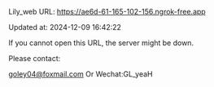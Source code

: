 Lily_web URL: https://ae6d-61-165-102-156.ngrok-free.app

Updated at: 2024-12-09 16:42:22

If you cannot open this URL, the server might be down.

Please contact: 

goley04@foxmail.com Or Wechat:GL_yeaH